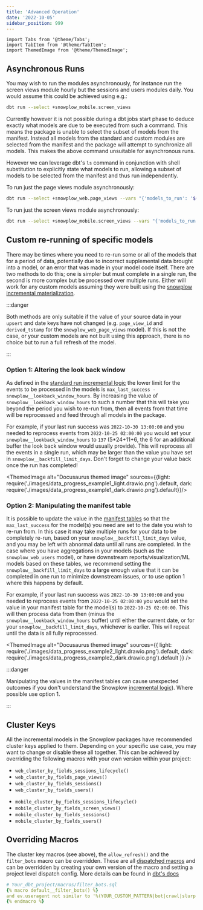 ```yaml
---
title: 'Advanced Operation'
date: '2022-10-05'
sidebar_position: 999
---
```

```mdx-code-block
import Tabs from '@theme/Tabs';
import TabItem from '@theme/TabItem';
import ThemedImage from '@theme/ThemedImage';
```

## Asynchronous Runs

You may wish to run the modules asynchronously, for instance run the screen views module hourly but the sessions and users modules daily. You would assume this could be achieved using e.g.:

```bash
dbt run --select +snowplow_mobile.screen_views
```

Currently however it is not possible during a dbt jobs start phase to deduce exactly what models are due to be executed from such a command. This means the package is unable to select the subset of models from the manifest. Instead all models from the standard and custom modules are selected from the manifest and the package will attempt to synchronize all models. This makes the above command unsuitable for asynchronous runs.

However we can leverage dbt's `ls` command in conjunction with shell substitution to explicitly state what models to run, allowing a subset of models to be selected from the manifest and thus run independently.

<Tabs groupId="dbt-packages">
<TabItem value="web" label="Snowplow Web" default>

To run just the page views module asynchronously:

```bash
dbt run --select +snowplow_web.page_views --vars "{'models_to_run': '$(dbt ls --m  +snowplow_web.page_views --output name)'}"
```

</TabItem>
<TabItem value="mobile" label="Snowplow Mobile">

To run just the screen views module asynchronously:

```bash
dbt run --select +snowplow_mobile.screen_views --vars "{'models_to_run': '$(dbt ls --m  +snowplow_mobile.screen_views --output name)'}"
```

</TabItem>
</Tabs>

## Custom re-running of specific models

There may be times where you need to re-run some or all of the models that for a period of data, potentially due to incorrect supplemental data brought into a model, or an error that was made in your model code itself. There are two methods to do this; one is simpler but must complete in a single run, the second is more complex but be processed over multiple runs. Either will work for any custom models assuming they were built using the [snowplow incremental materialization](/docs/modeling-your-data/modeling-your-data-with-dbt/dbt-advanced-usage/dbt-incremental-materialization/index.md).

:::danger

Both methods are only suitable if the value of your source data in your `upsert` and date keys have not changed (e.g. `page_view_id` and `derived_tstamp` for the `snowplow_web_page_views` model). If this is not the case, or your custom models are not built using this approach, there is no choice but to run a full refresh of the model.

:::
### Option 1: Altering the look back window

As defined in the [standard run incremental logic](/docs/modeling-your-data/modeling-your-data-with-dbt/dbt-advanced-usage/dbt-incremental-logic/#state-4-standard-run) the lower limit for the events to be processed in the models is `max_last_success - snowplow__lookback_window_hours`. By increasing the value of `snowplow__lookback_window_hours` to such a number that this will take you beyond the period you wish to re-run from, then all events from that time will be reprocessed and feed through all models in the package.

For example, if your last run success was `2022-10-30 13:00:00` and you needed to reprocess events from `2022-10-25 02:00:00` you would set your `snowplow__lookback_window_hours` to `137` (5*24+11+6, the 6 for an additional buffer the look back window would usually provide). This will reprocess all the events in a single run, which may be larger than the value you have set in `snowplow__backfill_limit_days`. Don't forget to change your value back once the run has completed!

<ThemedImage alt="Docusaurus themed image" sources={{light: require('./images/data_progress_example1_light.drawio.png').default, dark: require('./images/data_progress_example1_dark.drawio.png').default}}/>

### Option 2: Manipulating the manifest table

It is possible to update the value in the [manifest tables](/docs/modeling-your-data/modeling-your-data-with-dbt/dbt-operation/index.md#manifest-tables) so that the `max_last_success` for the model(s) you need are set to the date you wish to re-run from. In this case it may take multiple runs for your data to be completely re-run, based on your `snowplow__backfill_limit_days` value, and you may be left with abnormal data until all runs are completed. In the case where you have aggregations in your models (such as the `snowplow_web_users` model), or have downstream reports/visualization/ML models based on these tables, we recommend setting the `snowplow__backfill_limit_days` to a large enough value that it can be completed in one run to minimize downstream issues, or to use option 1 where this happens by default.

For example, if your last run success was `2022-10-30 13:00:00` and you needed to reprocess events from `2022-10-25 02:00:00` you would set the value in your manifest table for the model(s) to `2022-10-25 02:00:00`. This will then process data from then (minus the `snowplow__lookback_window_hours` buffer) until either the current date, or for your `snowplow__backfill_limit_days`, whichever is earlier. This will repeat until the data is all fully reprocessed.

<ThemedImage 
    alt="Docusaurus themed image" 
    sources={{
        light: require('./images/data_progress_example2_light.drawio.png').default, 
        dark: require('./images/data_progress_example2_dark.drawio.png').default
        }}
/>

:::danger

Manipulating the values in the manifest tables can cause unexpected outcomes if you don't understand the Snowplow [incremental logic](/docs/modeling-your-data/modeling-your-data-with-dbt/dbt-advanced-usage/dbt-incremental-logic/index.md)). Where possible use option 1.

:::

## Cluster Keys

All the incremental models in the Snowplow packages have recommended cluster keys applied to them. Depending on your specific use case, you may want to change or disable these all together. This can be achieved by overriding the following macros with your own version within your project:

<Tabs groupId="dbt-packages">
<TabItem value="web" label="Snowplow Web" default>

- `web_cluster_by_fields_sessions_lifecycle()`
- `web_cluster_by_fields_page_views()`
- `web_cluster_by_fields_sessions()`
- `web_cluster_by_fields_users()`


</TabItem>
<TabItem value="mobile" label="Snowplow Mobile">

- `mobile_cluster_by_fields_sessions_lifecycle()`
- `mobile_cluster_by_fields_screen_views()`
- `mobile_cluster_by_fields_sessions()`
- `mobile_cluster_by_fields_users()`

</TabItem>

</Tabs>

## Overriding Macros

The cluster key macros (see above), the `allow_refresh()` and the `filter_bots` macro can be overridden. These are all [dispatched macros](https://docs.getdbt.com/reference/dbt-jinja-functions/dispatch) and can be overridden by creating your own version of the macro and setting a project level dispatch config. More details can be found in [dbt's docs](https://docs.getdbt.com/reference/dbt-jinja-functions/dispatch#overriding-package-macros)

``` yaml
# Your_dbt_project/macros/filter_bots.sql
{% macro default__filter_bots() %}
and ev.useragent not similar to '%(YOUR_CUSTOM_PATTERN|bot|crawl|slurp|spider|archiv|spinn|sniff|seo|audit|survey|pingdom|worm|capture|(browser|screen)shots|analyz|index|thumb|check|facebook|PingdomBot|PhantomJS|YandexBot|Twitterbot|a_archiver|facebookexternalhit|Bingbot|BingPreview|Googlebot|Baiduspider|360(Spider|User-agent)|semalt)%'
{% endmacro %}
```

